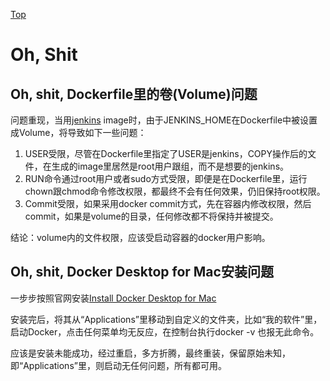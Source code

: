 [Top](https://github.com/kemixkoo/docker-docs)

# Oh, Shit 

## Oh, shit, Dockerfile里的卷(Volume)问题

  问题重现，当用[jenkins](https://hub.docker.com/r/kemixkoo/jenkins-maven/) image时，由于JENKINS_HOME在Dockerfile中被设置成Volume，将导致如下一些问题：
   1. USER受限，尽管在Dockerfile里指定了USER是jenkins，COPY操作后的文件，在生成的image里居然是root用户跟组，而不是想要的jenkins。
   2. RUN命令通过root用户或者sudo方式受限，即便是在Dockerfile里，运行chown跟chmod命令修改权限，都最终不会有任何效果，仍旧保持root权限。
   3. Commit受限，如果采用docker commit方式，先在容器内修改权限，然后commit，如果是volume的目录，任何修改都不将保持并被提交。
   
   结论：volume内的文件权限，应该受启动容器的docker用户影响。
   
## Oh, shit, Docker Desktop for Mac安装问题
   一步步按照官网安装[Install Docker Desktop for Mac](https://docs.docker.com/docker-for-mac/install/)
   
   安装完后，将其从“Applications”里移动到自定义的文件夹，比如“我的软件”里，启动Docker，点击任何菜单均无反应，在控制台执行docker -v 也报无此命令。
   
   应该是安装未能成功，经过重启，多方折腾，最终重装，保留原始未知，即“Applications”里，则启动无任何问题，所有都可用。

